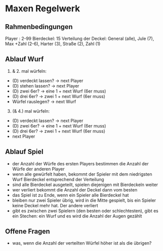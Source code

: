 # Maxen Regelwerk

## Rahmenbedingungen

Player : 2-99
Bierdeckel: 15
Verteilung der Deckel: General (alle), Jule (7), Max +Zahl (2-6), Harter (3), Straße (2), Zahl (1)


## Ablauf Wurf

1. & 2. mal würfeln:
- (D) verdeckt lassen? 	-> next Player
- (D) stehen lassen?	-> next Player
- (D) zwei 6er?		-> eine 1 + next Wurf (6er muss)
- (D) drei 6er?		-> zwei 1 + next Wurf (6er muss)
- Würfel rauslegen?	-> next Wurf

3. (& 4.) mal würfeln:
- (D) verdeckt lassen? 	-> next Player
- (D) zwei 6er?		-> eine 1 + next Wurf (6er muss)
- (D) drei 6er?		-> zwei 1 + next Wurf (6er muss)
- next Player


## Ablauf Spiel

- der Anzahl der Würfe des ersten Players bestimmen die Anzahl der Würfe der anderen Player
- wenn alle gewürfelt haben, bekommt der Spieler mit dem niedrigsten Wurf Bierdeckel entsprechend der Verteilung
- sind alle Bierdeckel ausgeteilt, spielen diejenigen mit Bierdeckeln weiter
- wer verliert bekommt die Anzahl der Deckel dann vom besten
- das Spiel ist zu Ende, wenn ein Spieler alle Bierdeckel hat
- bleiben nur zwei Spieler übrig, wird in die Mitte gespielt, bis ein Spieler keine Deckel mehr hat. Der andere verliert
- gibt es zwischen zwei Spielern (den besten oder schlechtesten), gibt es ein Stechen: ein Wurf und es wird die Anzahl der Augen gezählt

## Offene Fragen
- was, wenn die Anzahl der verteilten Würfel höher ist als die übrigen?
